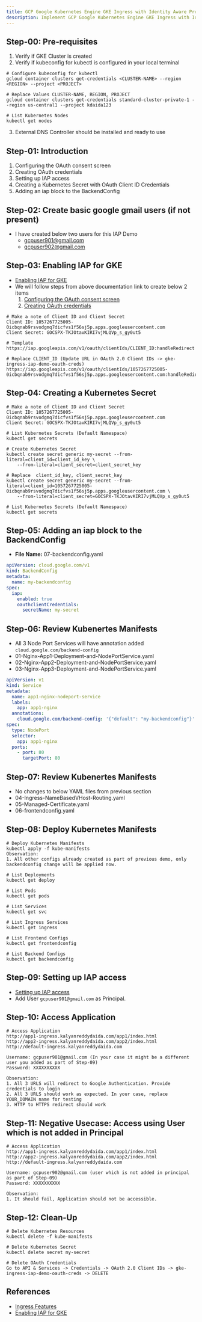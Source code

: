 ```yaml
---
title: GCP Google Kubernetes Engine GKE Ingress with Identity Aware Proxy
description: Implement GCP Google Kubernetes Engine GKE Ingress with Identity Aware Proxy
---
```


## Step-00: Pre-requisites
1. Verify if GKE Cluster is created
2. Verify if kubeconfig for kubectl is configured in your local terminal
```t
# Configure kubeconfig for kubectl
gcloud container clusters get-credentials <CLUSTER-NAME> --region <REGION> --project <PROJECT>

# Replace Values CLUSTER-NAME, REGION, PROJECT
gcloud container clusters get-credentials standard-cluster-private-1 --region us-central1 --project kdaida123

# List Kubernetes Nodes
kubectl get nodes
```
3.  External DNS Controller should be installed and ready to use

## Step-01: Introduction
1. Configuring the OAuth consent screen
2. Creating OAuth credentials
3. Setting up IAP access
4. Creating a Kubernetes Secret with OAuth Client ID Credentials
5. Adding an iap block to the BackendConfig

## Step-02: Create basic google gmail users (if not present)
- I have created below two users for this IAP Demo
    - gcpuser901@gmail.com
    - gcpuser902@gmail.com

## Step-03: Enabling IAP for GKE
- [Enabling IAP for GKE](https://cloud.google.com/iap/docs/enabling-kubernetes-howto)
- We will follow steps from above documentation link to create below 2 items
    1. [Configuring the OAuth consent screen](https://cloud.google.com/iap/docs/enabling-kubernetes-howto#oauth-configure)
    2. [Creating OAuth credentials](https://cloud.google.com/iap/docs/enabling-kubernetes-howto#oauth-credentials)


```t
# Make a note of Client ID and Client Secret
Client ID: 1057267725005-0icbqnab9rsvodgmq7dicfvs1f56sj5p.apps.googleusercontent.com
Client Secret: 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

# Template
https://iap.googleapis.com/v1/oauth/clientIds/CLIENT_ID:handleRedirect

# Replace CLIENT_ID (Update URL in OAuth 2.0 Client IDs -> gke-ingress-iap-demo-oauth-creds)
https://iap.googleapis.com/v1/oauth/clientIds/1057267725005-0icbqnab9rsvodgmq7dicfvs1f56sj5p.apps.googleusercontent.com:handleRedirect
```

## Step-04: Creating a Kubernetes Secret
```t
# Make a note of Client ID and Client Secret
Client ID: 1057267725005-0icbqnab9rsvodgmq7dicfvs1f56sj5p.apps.googleusercontent.com
Client Secret: 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

# List Kubernetes Secrets (Default Namespace)
kubectl get secrets

# Create Kubernetes Secret
kubectl create secret generic my-secret --from-literal=client_id=client_id_key \
    --from-literal=client_secret=client_secret_key

# Replace  client_id_key, client_secret_key
kubectl create secret generic my-secret --from-literal=client_id=1057267725005-0icbqnab9rsvodgmq7dicfvs1f56sj5p.apps.googleusercontent.com \
    --from-literal=client_secret=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

# List Kubernetes Secrets (Default Namespace)
kubectl get secrets
```

## Step-05: Adding an iap block to the BackendConfig
- **File Name:** 07-backendconfig.yaml
```yaml
apiVersion: cloud.google.com/v1
kind: BackendConfig
metadata:
  name: my-backendconfig
spec:
  iap:
    enabled: true
    oauthclientCredentials:
      secretName: my-secret    
```

## Step-06: Review Kubenertes Manifests
- All 3 Node Port Services will have annotation added `cloud.google.com/backend-config`
- 01-Nginx-App1-Deployment-and-NodePortService.yaml
- 02-Nginx-App2-Deployment-and-NodePortService.yaml
- 03-Nginx-App3-Deployment-and-NodePortService.yaml
```yaml
apiVersion: v1
kind: Service
metadata:
  name: app1-nginx-nodeport-service
  labels:
    app: app1-nginx
  annotations:
    cloud.google.com/backend-config: '{"default": "my-backendconfig"}'      
spec:
  type: NodePort
  selector:
    app: app1-nginx
  ports:
    - port: 80
      targetPort: 80
```

## Step-07: Review Kubenertes Manifests
- No changes to below YAML files from previous section
- 04-Ingress-NameBasedVHost-Routing.yaml
- 05-Managed-Certificate.yaml
- 06-frontendconfig.yaml


## Step-08: Deploy Kubernetes Manifests
```t
# Deploy Kubernetes Manifests
kubectl apply -f kube-manifests
Observation: 
1. All other configs already created as part of previous demo, only backendconfig change will be applied now. 

# List Deployments
kubectl get deploy 

# List Pods
kubectl get pods 

# List Services
kubectl get svc 

# List Ingress Services
kubectl get ingress 

# List Frontend Configs
kubectl get frontendconfig 

# List Backend Configs
kubectl get backendconfig
```

## Step-09: Setting up IAP access
- [Setting up IAP access](https://cloud.google.com/iap/docs/enabling-kubernetes-howto#iap-access)
- Add User `gcpuser901@gmail.com` as Principal.

## Step-10: Access Application
```t
# Access Application
http://app1-ingress.kalyanreddydaida.com/app1/index.html
http://app2-ingress.kalyanreddydaida.com/app2/index.html
http://default-ingress.kalyanreddydaida.com

Username: gcpuser901@gmail.com (In your case it might be a different user you added as part of Step-09)
Password: XXXXXXXXXX

Observation:
1. All 3 URLS will redirect to Google Authentication. Provide credentials to login
2. All 3 URLS should work as expected. In your case, replace YOUR_DOMAIN name for testing
3. HTTP to HTTPS redirect should work
```

## Step-11: Negative Usecase: Access using User which is not added in Principal
```t
# Access Application
http://app1-ingress.kalyanreddydaida.com/app1/index.html
http://app2-ingress.kalyanreddydaida.com/app2/index.html
http://default-ingress.kalyanreddydaida.com

Username: gcpuser902@gmail.com (user which is not added in principal as part of Step-09)
Password: XXXXXXXXXX

Observation:
1. It should fail, Application should not be accessible. 
```

## Step-12: Clean-Up
```t
# Delete Kubernetes Resources
kubectl delete -f kube-manifests

# Delete Kubernetes Secret
kubectl delete secret my-secret

# Delete OAuth Credentials
Go to API & Services -> Credentials -> OAuth 2.0 Client IDs -> gke-ingress-iap-demo-oauth-creds -> DELETE
```



## References
- [Ingress Features](https://cloud.google.com/kubernetes-engine/docs/how-to/ingress-features)
- [Enabling IAP for GKE](https://cloud.google.com/iap/docs/enabling-kubernetes-howto)

